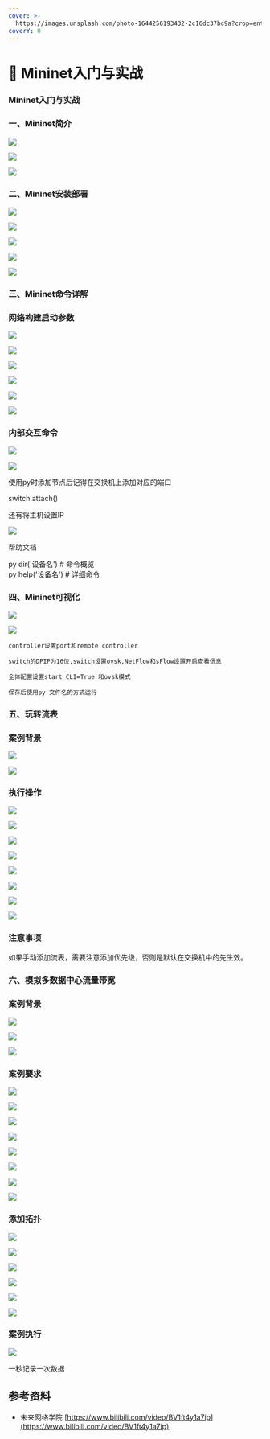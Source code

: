 ```yaml
---
cover: >-
  https://images.unsplash.com/photo-1644256193432-2c16dc37bc9a?crop=entropy&cs=srgb&fm=jpg&ixid=MnwxOTcwMjR8MHwxfHJhbmRvbXx8fHx8fHx8fDE2NDYwNTIyMzY&ixlib=rb-1.2.1&q=85
coverY: 0
---
```


# 🎱 Mininet入门与实战

### Mininet入门与实战

### 一、Mininet简介

![](../../.gitbook/assets/0)

![](<../../.gitbook/assets/1 (4)>)

![](<../../.gitbook/assets/2 (3) (1)>)

### 二、Mininet安装部署

![](<../../.gitbook/assets/3 (3) (1) (1)>)

![](<../../.gitbook/assets/4 (2) (1) (1)>)

![](<../../.gitbook/assets/5 (2) (1)>)

![](../../.gitbook/assets/6)

![](<../../.gitbook/assets/7 (1) (1)>)

### 三、Mininet命令详解

### 网络构建启动参数

![](<../../.gitbook/assets/8 (2) (1)>)

![](<../../.gitbook/assets/9 (2)>)

![](../../.gitbook/assets/10)

![](<../../.gitbook/assets/11 (3)>)

![](<../../.gitbook/assets/12 (2)>)

![](<../../.gitbook/assets/13 (1)>)

### 内部交互命令

![](<../../.gitbook/assets/14 (3)>)

![](../../.gitbook/assets/15)

使用py时添加节点后记得在交换机上添加对应的端口

switch.attach()

还有将主机设置IP

![](../../.gitbook/assets/16)

帮助文档

py dir('设备名') # 命令概览\
py help('设备名') # 详细命令

### 四、Mininet可视化

![](<../../.gitbook/assets/17 (3)>)

![](../../.gitbook/assets/18)

`controller设置port和remote controller`

`switch的DPIP为16位,switch设置ovsk,NetFlow和sFlow设置开启查看信息`

`全体配置设置start CLI=True 和ovsk模式`

`保存后使用py 文件名的方式运行`

### 五、玩转流表

### 案例背景

![](<../../.gitbook/assets/19 (2)>)

![](../../.gitbook/assets/20)

### 执行操作

![](<../../.gitbook/assets/image (3) (1) (1) (1).png>)

![](<../../.gitbook/assets/image (13) (1) (1) (1) (1).png>)

![](<../../.gitbook/assets/image (12) (1) (1) (1) (1).png>)

![](<../../.gitbook/assets/image (9) (1) (1) (1) (1).png>)

![](<../../.gitbook/assets/image (4) (1) (1) (1).png>)

![](<../../.gitbook/assets/image (1) (1).png>)

![](<../../.gitbook/assets/image (1) (1) (1).png>)

![](<../../.gitbook/assets/image (14) (1) (1) (1) (1) (1).png>)

### 注意事项

如果手动添加流表，需要注意添加优先级，否则是默认在交换机中的先生效。

### 六、模拟多数据中心流量带宽 <a href="#header-n117" id="header-n117"></a>

### 案例背景 <a href="#header-n118" id="header-n118"></a>

![](<../../.gitbook/assets/0 (3)>)

![](<../../.gitbook/assets/1 (3)>)

![](<../../.gitbook/assets/2 (1)>)

### 案例要求 <a href="#header-n122" id="header-n122"></a>

![](<../../.gitbook/assets/3 (2)>)

![](<../../.gitbook/assets/4 (2) (1)>)

![](<../../.gitbook/assets/5 (1)>)

![](<../../.gitbook/assets/6 (2)>)

![](<../../.gitbook/assets/7 (1)>)

![](<../../.gitbook/assets/8 (3)>)

![](<../../.gitbook/assets/9 (1)>)

![](<../../.gitbook/assets/10 (1)>)

### 添加拓扑 <a href="#header-n138" id="header-n138"></a>

![](../../.gitbook/assets/11)

![](../../.gitbook/assets/12)

![](../../.gitbook/assets/13)

![](../../.gitbook/assets/14)

![](<../../.gitbook/assets/15 (2)>)

![](<../../.gitbook/assets/16 (3)>)

### 案例执行 <a href="#header-n141" id="header-n141"></a>

![](<../../.gitbook/assets/17 (2)>)

一秒记录一次数据

## 参考资料

* 未来网络学院  [https://www.bilibili.com/video/BV1ft4y1a7ip](https://www.bilibili.com/video/BV1ft4y1a7ip)
